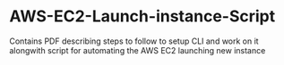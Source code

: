 # AWS-EC2-Launch-instance-Script
Contains PDF describing steps to follow to setup CLI and work on it alongwith script for automating the AWS EC2 launching new instance
